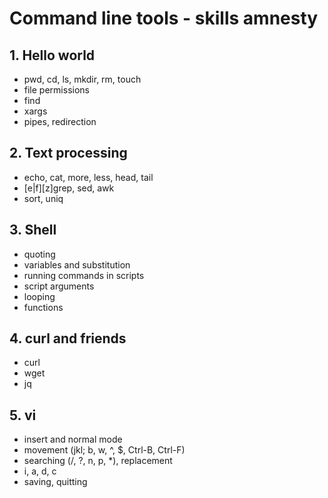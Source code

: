 # Command line tools - skills amnesty

## 1. Hello world

* pwd, cd, ls, mkdir, rm, touch
* file permissions
* find
* xargs
* pipes, redirection

## 2. Text processing

* echo, cat, more, less, head, tail
* [e|f][z]grep, sed, awk
* sort, uniq

## 3. Shell

* quoting
* variables and substitution
* running commands in scripts
* script arguments
* looping
* functions

## 4. curl and friends

* curl
* wget
* jq

## 5. vi

* insert and normal mode
* movement (jkl; b, w, ^, $, Ctrl-B, Ctrl-F)
* searching (/, ?, n, p, *), replacement
* i, a, d, c
* saving, quitting
